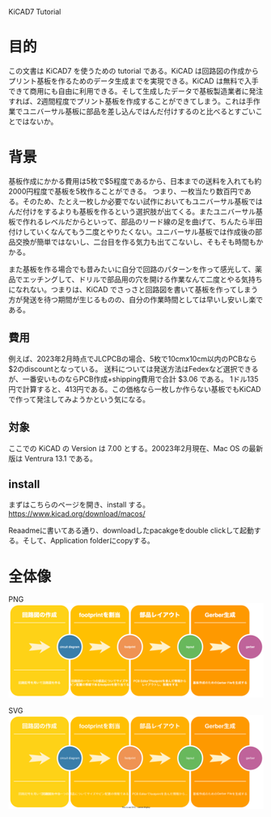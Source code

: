 
KiCAD7 Tutorial

# 目的

この文書は KiCAD7 を使うための tutorial である。KiCAD は回路図の作成からプリント基板を作るためのデータ生成までを実現できる。KiCAD は無料で入手できて商用にも自由に利用できる。そして生成したデータで基板製造業者に発注すれば、2週間程度でプリント基板を作成することができてしまう。これは手作業でユニバーサル基板に部品を差し込んではんだ付けするのと比べるとすごいことではないか。

# 背景

基板作成にかかる費用は5枚で$5程度であるから、日本までの送料を入れても約2000円程度で基板を5枚作ることができる。
つまり、一枚当たり数百円である。そのため、たとえ一枚しか必要でない試作においてもユニバーサル基板ではんだ付けをするよりも基板を作るという選択肢が出てくる。またユニバーサル基板で作れるレベルだからといって、部品のリード線の足を曲げて、ちんたら半田付けしていくなんてもう二度とやりたくない。ユニバーサル基板では作成後の部品交換が簡単ではないし、二台目を作る気力も出てこないし、そもそも時間もかかる。

また基板を作る場合でも昔みたいに自分で回路のパターンを作って感光して、薬品でエッチングして、ドリルで部品用の穴を開ける作業なんて二度とやる気持ちになれない。つまりは、KiCAD でさっさと回路図を書いて基板を作ってしまう方が発送を待つ期間が生じるものの、自分の作業時間としては早いし安いし楽である。

## 費用

例えば、2023年2月時点でJLCPCBの場合、5枚で10cmx10cm以内のPCBなら$2のdiscountとなっている。
送料については発送方法はFedexなど選択できるが、一番安いものならPCB作成+shipping費用で合計 $3.06 である。
1ドル135円で計算すると、413円である。この価格なら一枚しか作らない基板でもKiCADで作って発注してみようかという気になる。

## 対象

ここでの KiCAD の Version は 7.00 とする。20023年2月現在、Mac OS の最新版は Ventrura 13.1 である。

## install

まずはこちらのページを開き、install する。
https://www.kicad.org/download/macos/

Reaadmeに書いてある通り、downloadしたpacakgeをdouble clickして起動する。そして、Application folderにcopyする。

# 全体像

PNG
![](images/2023-02-23_21_43_10.png)

SVG
![](images/KiCAD7.drawio.svg)

